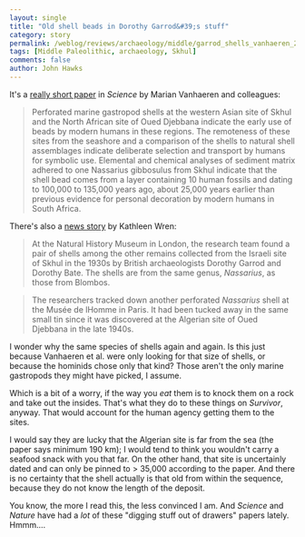 ```yaml
---
layout: single 
title: "Old shell beads in Dorothy Garrod&#39;s stuff" 
category: story
permalink: /weblog/reviews/archaeology/middle/garrod_shells_vanhaeren_2006.html
tags: [Middle Paleolithic, archaeology, Skhul] 
comments: false 
author: John Hawks 
---
```



<p>
It's a <a href="http://dx.doi.org/10.1126/science.1128139">really short paper</a> in <i>Science</i> by Marian Vanhaeren and colleagues: 
</p>

<blockquote>Perforated marine gastropod shells at the western Asian site of Skhul and the North African site of Oued Djebbana indicate the early use of beads by modern humans in these regions. The remoteness of these sites from the seashore and a comparison of the shells to natural shell assemblages indicate deliberate selection and transport by humans for symbolic use. Elemental and chemical analyses of sediment matrix adhered to one Nassarius gibbosulus from Skhul indicate that the shell bead comes from a layer containing 10 human fossils and dating to 100,000 to 135,000 years ago, about 25,000 years earlier than previous evidence for personal decoration by modern humans in South Africa. </blockquote>

<p>
There's also a <a href="http://www.msnbc.msn.com/id/13483253/">news story</a> by Kathleen Wren: 
</p>

<blockquote>At the Natural History Museum in London, the research team found a pair of shells among the other remains collected from the Israeli site of Skhul in the 1930s by British archaeologists Dorothy Garrod and Dorothy Bate. The shells are from the same genus, <i>Nassarius</i>, as those from Blombos.</blockquote>

<blockquote>The researchers tracked down another perforated <i>Nassarius</i> shell at the Mus&eacute;e de lHomme in Paris. It had been tucked away in the same small tin since it was discovered at the Algerian site of Oued Djebbana in the late 1940s. </blockquote>

<p>
I wonder why the same species of shells again and again. Is this just because Vanhaeren et al. were only looking for that size of shells, or because the hominids chose only that kind? Those aren't the only marine gastropods they might have picked, I assume. 
</p>

<p>
Which is a bit of a worry, if the way you <i>eat</i> them is to knock them on a rock and take out the insides. That's what they do to these things on <i>Survivor</i>, anyway. That would account for the human agency getting them to the sites. 
</p>

<p>
I would say they are lucky that the Algerian site is far from the sea (the paper says minimum 190 km); I would tend to think you wouldn't carry a seafood snack with you that far. On the other hand, that site is uncertainly dated and can only be pinned to > 35,000 according to the paper. And there is no certainty that the shell actually is that old from within the sequence, because they do not know the length of the deposit. 
</p>

<p>
You know, the more I read this, the less convinced I am. And <i>Science</i> and <i>Nature</i> have had a <i>lot</i> of these "digging stuff out of drawers" papers lately. Hmmm....
</p>

